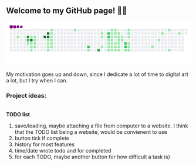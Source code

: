 ## Welcome to my GitHub page! 👋😎

![snake gif](https://github.com/mattrich98/mattrich98/blob/output/github-contribution-grid-snake.gif)

My motivation goes up and down, since I dedicate a lot of time to digital art a lot, but I try when I can.

<h3>Project ideas:</h3>
<br>
<strong>TODO list</strong>
<ol>
  <li>save/loading, maybe attaching a file from computer to a website. I think that the TODO list being a website, would be convienent to use</li> 
  <li>button tick if complete</li>
  <li>history for most features</li>
  <li>time/date wrote todo and for completed </li>
  <li>for each TODO, maybe another button for how difficult a task is)</li>
</ol>
